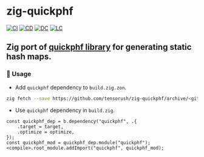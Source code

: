 # zig-quickphf

[![CI][ci-shd]][ci-url]
[![CD][cd-shd]][cd-url]
[![DC][dc-shd]][dc-url]
[![LC][lc-shd]][lc-url]

## Zig port of [quickphf library](https://github.com/dtrifuno/quickphf) for generating static hash maps.

### :rocket: Usage

- Add `quickphf` dependency to `build.zig.zon`.

```sh
zig fetch --save https://github.com/tensorush/zig-quickphf/archive/<git_tag_or_commit_hash>.tar.gz
```

- Use `quickphf` dependency in `build.zig`.

```zig
const quickphf_dep = b.dependency("quickphf", .{
    .target = target,
    .optimize = optimize,
});
const quickphf_mod = quickphf_dep.module("quickphf");
<compile>.root_module.addImport("quickphf", quickphf_mod);
```

<!-- MARKDOWN LINKS -->

[ci-shd]: https://img.shields.io/github/actions/workflow/status/tensorush/zig-quickphf/ci.yaml?branch=main&style=for-the-badge&logo=github&label=CI&labelColor=black
[ci-url]: https://github.com/tensorush/zig-quickphf/blob/main/.github/workflows/ci.yaml
[cd-shd]: https://img.shields.io/github/actions/workflow/status/tensorush/zig-quickphf/cd.yaml?branch=main&style=for-the-badge&logo=github&label=CD&labelColor=black
[cd-url]: https://github.com/tensorush/zig-quickphf/blob/main/.github/workflows/cd.yaml
[dc-shd]: https://img.shields.io/badge/click-F6A516?style=for-the-badge&logo=zig&logoColor=F6A516&label=docs&labelColor=black
[dc-url]: https://tensorush.github.io/zig-quickphf
[lc-shd]: https://img.shields.io/github/license/tensorush/zig-quickphf.svg?style=for-the-badge&labelColor=black
[lc-url]: https://github.com/tensorush/zig-quickphf/blob/main/LICENSE
